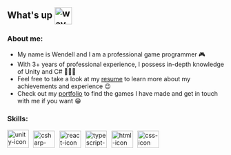 ## What's up <img src="https://media.tenor.com/images/af1b615e4f90567a1328b7c320d3a601/tenor.gif" style="max-width:100%;" alt="wave-gif" height="40" width="40" align="center"></img>
### About me:

- My name is Wendell and I am a professional game programmer 🎮
- With 3+ years of professional experience, I possess in-depth knowledge of Unity and C# 👨🏻‍💻
- Feel free to take a look at my [resume](https://wendellleao.github.io/resume/) to learn more about my achievements and experience 😉
- Check out my [portfolio](https://wendell-leao.com/ "My portfolio website") to find the games I have made and get in touch with me if you want 😁

### Skills:

<img src="https://github.com/WendellLeao/WendellLeao/assets/54878277/bea9cc6a-8b4d-4199-9a18-f40ee43a71b7" style="max-width:100%;" alt="unity-icon" height="42" width="50"></img>
&thinsp;
<img src="https://cdn.jsdelivr.net/gh/devicons/devicon/icons/csharp/csharp-original.svg" style="max-width:100%;" alt="csharp-icon" height="40" width="50"></img>
&thinsp;
<img src="https://cdn.jsdelivr.net/gh/devicons/devicon@latest/icons/react/react-original.svg" style="max-width:100%;" alt="react-icon" height="40" width="50"></img>
&thinsp;
<img src="https://cdn.jsdelivr.net/gh/devicons/devicon@latest/icons/typescript/typescript-original.svg" style="max-width:100%;" alt="typescript-icon" height="40" width="50"></img>
&thinsp;
<img src="https://cdn.jsdelivr.net/gh/devicons/devicon/icons/html5/html5-original.svg" style="max-width:100%;" alt="html-icon" height="40" width="50"></img>
&thinsp;
<img src="https://cdn.jsdelivr.net/gh/devicons/devicon/icons/css3/css3-original.svg" style="max-width:100%;" alt="css-icon" height="40" width="50"></img>
&thinsp;
